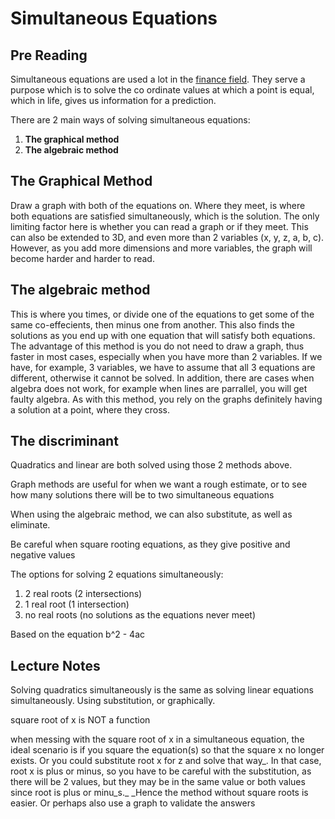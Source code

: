 # Simultaneous Equations

## Pre Reading

Simultaneous equations are used a lot in the [finance field](https://sciencing.com/10-can-used-everyday-life-8710568.html). They serve a purpose which is to solve the co ordinate values at which a point is equal, which in life, gives us information for a prediction.

There are 2 main ways of solving simultaneous equations:

1. **The graphical method**
2. **The algebraic method**

## The Graphical Method

Draw a graph with both of the equations on. Where they meet, is where both equations are satisfied simultaneously, which is the solution. The only limiting factor here is whether you can read a graph or if they meet. This can also be extended to 3D, and even more than 2 variables (x, y, z, a, b, c). However, as you add more dimensions and more variables, the graph will become harder and harder to read.

## The algebraic method

This is where you times, or divide one of the equations to get some of the same co-effecients, then minus one from another. This also finds the solutions as you end up with one equation that will satisfy both equations. The advantage of this method is you do not need to draw a graph, thus faster in most cases, especially when you have more than 2 variables. If we have, for example, 3 variables, we have to assume that all 3 equations are different, otherwise it cannot be solved. In addition, there are cases when algebra does not work, for example when lines are parrallel, you will get faulty algebra. As with this method, you rely on the graphs definitely having a solution at a point, where they cross.

## The discriminant

Quadratics and linear are both solved using those 2 methods above.

Graph methods are useful for when we want a rough estimate, or to see how many solutions there will be to two simultaneous equations

When using the algebraic method, we can also substitute, as well as eliminate.

Be careful when square rooting equations, as they give positive and negative values

The options for solving 2 equations simultaneously:

1. 2 real roots (2 intersections)
2. 1 real root (1 intersection)
3. no real roots (no solutions as the equations never meet)

Based on the equation b^2 - 4ac

## Lecture Notes

Solving quadratics simultaneously is the same as solving linear equations simultaneously. Using substitution, or graphically.

square root of x is NOT a function

when messing with the square root of x in a simultaneous equation, the ideal scenario is if you square the equation(s) so that the square x no longer exists. Or you could substitute root x for z and solve that way_. In that case, root x is plus or minus, so you have to be careful with the substitution, as there will be 2 values, but they may be in the same value or both values since root is plus or minu_s._ _Hence the method without square roots is easier. Or perhaps also use a graph to validate the answers

